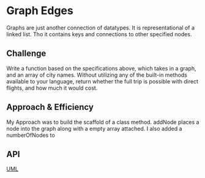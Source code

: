 # Graph Edges
Graphs are just another connection of datatypes. It is representational of a linked list. Tho it contains keys and connections to other specified nodes. 

## Challenge
Write a function based on the specifications above, which takes in a graph, and an array of city names. Without utilizing any of the built-in methods available to your language, return whether the full trip is possible with direct flights, and how much it would cost.

## Approach & Efficiency
My Approach was to build the scaffold of a class method. 
addNode places a node into the graph along with a empty array attached. 
I also added a numberOfNodes to 
## API

[UML](./UML/uml.png)